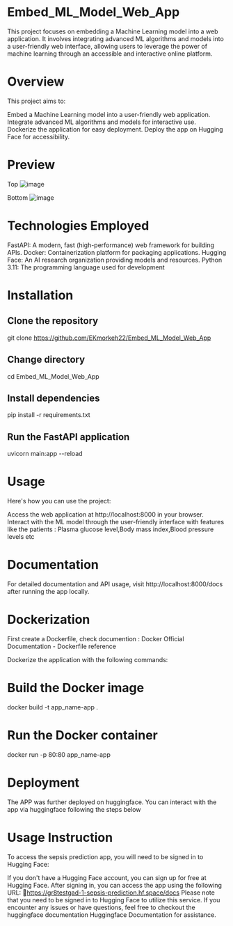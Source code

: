 # Embed_ML_Model_Web_App
This project focuses on embedding a Machine Learning model into a web application. It involves integrating advanced ML algorithms and models into a user-friendly web interface, allowing users to leverage the power of machine learning through an accessible and interactive online platform.
# Overview 
This project aims to:

Embed a Machine Learning model into a user-friendly web application.
Integrate advanced ML algorithms and models for interactive use.
Dockerize the application for easy deployment.
Deploy the app on Hugging Face for accessibility.
# Preview
Top
![image](https://github.com/EKmorkeh22/Embed_ML_Model_Web_App/assets/120388341/9f756c3f-af64-49ea-8824-25e4cd0853a3)

Bottom
![image](https://github.com/EKmorkeh22/Embed_ML_Model_Web_App/assets/120388341/82614595-5ca1-4b8a-8078-324a51b9b4ac)
# Technologies Employed
FastAPI: A modern, fast (high-performance) web framework for building APIs.
Docker: Containerization platform for packaging applications.
Hugging Face: An AI research organization providing models and resources.
Python 3.11: The programming language used for development
# Installation

## Clone the repository
git clone https://github.com/EKmorkeh22/Embed_ML_Model_Web_App

## Change directory
cd Embed_ML_Model_Web_App

## Install dependencies
pip install -r requirements.txt

## Run the FastAPI application
uvicorn main:app --reload

# Usage
Here's how you can use the project:

Access the web application at http://localhost:8000 in your browser.
Interact with the ML model through the user-friendly interface with features like the patients : Plasma glucose level,Body mass index,Blood pressure levels etc

# Documentation 
For detailed documentation and API usage, visit http://localhost:8000/docs after running the app locally.

# Dockerization
First create a Dockerfile, check documention : Docker Official Documentation - Dockerfile reference

Dockerize the application with the following commands:

# Build the Docker image
docker build -t app_name-app .

# Run the Docker container
docker run -p 80:80 app_name-app

# Deployment
The APP was further deployed on huggingface. You can interact with the app via huggingface following the steps below
# Usage Instruction
To access the sepsis prediction app, you will need to be signed in to Hugging Face:

If you don't have a Hugging Face account, you can sign up for free at Hugging Face.
After signing in, you can access the app using the following URL: 🤖https://gr8testgad-1-sepsis-prediction.hf.space/docs
Please note that you need to be signed in to Hugging Face to utilize this service. If you encounter any issues or have questions, feel free to checkout the huggingface documentation Huggingface Documentation for assistance.
